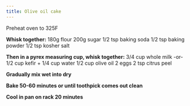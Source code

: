 ```yaml
---
title: Olive oil cake
---
```

  
Preheat oven to 325F

**Whisk together:**
180g flour
200g sugar
1/2 tsp baking soda
1/2 tsp baking powder
1/2 tsp kosher salt

**Then in a pyrex measuring cup, whisk together:**
3/4 cup whole milk -or- 1/2 cup kefir + 1/4 cup water
1/2 cup olive oil
2 eggs
2 tsp citrus peel

**Gradually mix wet into dry**

**Bake 50-60 minutes or until toothpick comes out clean**

**Cool in pan on rack 20 minutes**